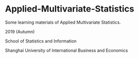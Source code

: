 # Applied-Multivariate-Statistics

Some learning materials of Applied Multivariate Statistics.

2019 (Autumn)

School of Statistics and Information 

Shanghai University of International Business and Economics
